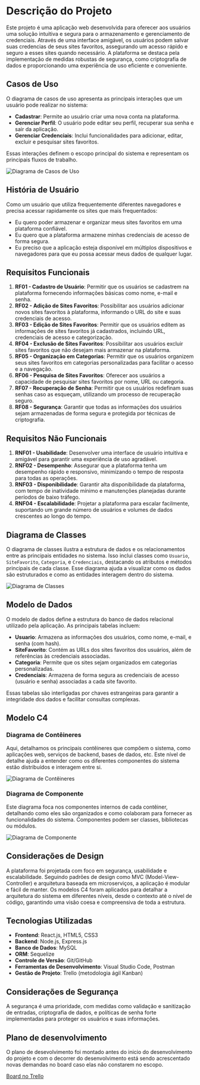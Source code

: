 # Descrição do Projeto

Este projeto é uma aplicação web desenvolvida para oferecer aos usuários uma solução intuitiva e segura para o armazenamento e gerenciamento de credenciais. Através de uma interface amigável, os usuários podem salvar suas credencias de seus sites favoritos, assegurando um acesso rápido e seguro a esses sites quando necessário. A plataforma se destaca pela implementação de medidas robustas de segurança, como criptografia de dados e proporcionando uma experiência de uso eficiente e conveniente.

## Casos de Uso

O diagrama de casos de uso apresenta as principais interações que um usuário pode realizar no sistema:

- **Cadastrar**: Permite ao usuário criar uma nova conta na plataforma.
- **Gerenciar Perfil**: O usuário pode editar seu perfil, recuperar sua senha e sair da aplicação.
- **Gerenciar Credenciais**: Inclui funcionalidades para adicionar, editar, excluir e pesquisar sites favoritos.

Essas interações definem o escopo principal do sistema e representam os principais fluxos de trabalho.

![Diagrama de Casos de Uso](assets/useCases.png)

## História de Usuário

Como um usuário que utiliza frequentemente diferentes navegadores e precisa acessar rapidamente os sites que mais frequentados:

- Eu quero poder armazenar e organizar meus sites favoritos em uma plataforma confiável.
- Eu quero que a plataforma armazene minhas credenciais de acesso de forma segura.
- Eu preciso que a aplicação esteja disponível em múltiplos dispositivos e navegadores para que eu possa acessar meus dados de qualquer lugar.

## Requisitos Funcionais

1. **RF01 - Cadastro de Usuário**: Permitir que os usuários se cadastrem na plataforma fornecendo informações básicas como nome, e-mail e senha.
2. **RF02 - Adição de Sites Favoritos**: Possibilitar aos usuários adicionar novos sites favoritos à plataforma, informando o URL do site e suas credenciais de acesso.
3. **RF03 - Edição de Sites Favoritos**: Permitir que os usuários editem as informações de sites favoritos já cadastrados, incluindo URL, credenciais de acesso e categorização.
4. **RF04 - Exclusão de Sites Favoritos**: Possibilitar aos usuários excluir sites favoritos que não desejam mais armazenar na plataforma.
5. **RF05 - Organização em Categorias**: Permitir que os usuários organizem seus sites favoritos em categorias personalizadas para facilitar o acesso e a navegação.
6. **RF06 - Pesquisa de Sites Favoritos**: Oferecer aos usuários a capacidade de pesquisar sites favoritos por nome, URL ou categoria.
7. **RF07 - Recuperação de Senha**: Permitir que os usuários redefinam suas senhas caso as esqueçam, utilizando um processo de recuperação seguro.
8. **RF08 - Segurança**: Garantir que todas as informações dos usuários sejam armazenadas de forma segura e protegida por técnicas de criptografia.

## Requisitos Não Funcionais

1. **RNF01 - Usabilidade**: Desenvolver uma interface de usuário intuitiva e amigável para garantir uma experiência de uso agradável.
2. **RNF02 - Desempenho**: Assegurar que a plataforma tenha um desempenho rápido e responsivo, minimizando o tempo de resposta para todas as operações.
3. **RNF03 - Disponibilidade**: Garantir alta disponibilidade da plataforma, com tempo de inatividade mínimo e manutenções planejadas durante períodos de baixo tráfego.
4. **RNF04 - Escalabilidade**: Projetar a plataforma para escalar facilmente, suportando um grande número de usuários e volumes de dados crescentes ao longo do tempo.

## Diagrama de Classes

O diagrama de classes ilustra a estrutura de dados e os relacionamentos entre as principais entidades no sistema. Isso inclui classes como `Usuario`, `SiteFavorito`, `Categoria`, e `Credenciais`, destacando os atributos e métodos principais de cada classe. Esse diagrama ajuda a visualizar como os dados são estruturados e como as entidades interagem dentro do sistema.

![Diagrama de Classes](assets/diagramClasses.png)

## Modelo de Dados

O modelo de dados define a estrutura do banco de dados relacional utilizado pela aplicação. As principais tabelas incluem:

- **Usuario**: Armazena as informações dos usuários, como nome, e-mail, e senha (com hash).
- **SiteFavorito**: Contém as URLs dos sites favoritos dos usuários, além de referências às credenciais associadas.
- **Categoria**: Permite que os sites sejam organizados em categorias personalizadas.
- **Credenciais**: Armazena de forma segura as credenciais de acesso (usuário e senha) associadas a cada site favorito.

Essas tabelas são interligadas por chaves estrangeiras para garantir a integridade dos dados e facilitar consultas complexas.

## Modelo C4

### Diagrama de Contêineres

Aqui, detalhamos os principais contêineres que compõem o sistema, como aplicações web, serviços de backend, bases de dados, etc. Este nível de detalhe ajuda a entender como os diferentes componentes do sistema estão distribuídos e interagem entre si.

![Diagrama de Contêineres](assets/diagramofContainers.png)

### Diagrama de Componente

Este diagrama foca nos componentes internos de cada contêiner, detalhando como eles são organizados e como colaboram para fornecer as funcionalidades do sistema. Componentes podem ser classes, bibliotecas ou módulos.

![Diagrama de Componente](assets/diagramofComponent.png.png)

## Considerações de Design

A plataforma foi projetada com foco em segurança, usabilidade e escalabilidade. Seguindo padrões de design como MVC (Model-View-Controller) e arquitetura baseada em microserviços, a aplicação é modular e fácil de manter. Os modelos C4 foram aplicados para detalhar a arquitetura do sistema em diferentes níveis, desde o contexto até o nível de código, garantindo uma visão coesa e compreensiva de toda a estrutura.

## Tecnologias Utilizadas

- **Frontend**: React.js, HTML5, CSS3
- **Backend**: Node.js, Express.js
- **Banco de Dados**: MySQL
- **ORM**: Sequelize
- **Controle de Versão**: Git/GitHub
- **Ferramentas de Desenvolvimento**: Visual Studio Code, Postman
- **Gestão de Projeto**: Trello (metodologia ágil Kanban)

## Considerações de Segurança

A segurança é uma prioridade, com medidas como validação e sanitização de entradas, criptografia de dados, e políticas de senha forte implementadas para proteger os usuários e suas informações.

## Plano de desenvolvimento

O plano de desevolvimento foi montado antes do inicio do desenvolvimento do projeto e com o decorrer do desenvolvimento está sendo acrescentado novas demandas no board caso elas não constarem no escopo.

[Board no Trello](https://trello.com/invite/b/667f31bf02e809ab0fd22d43/ATTIb5d58c6dfff3b17fb84707c2b3a3d37b6408DC9A/portifolio)